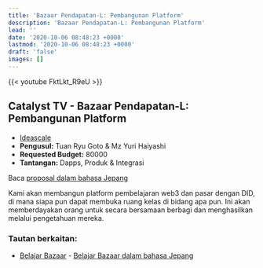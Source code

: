 ```yaml
---
title: 'Bazaar Pendapatan-L: Pembangunan Platform'
description: 'Bazaar Pendapatan-L: Pembangunan Platform'
lead: ''
date: '2020-10-06 08:48:23 +0000'
lastmod: '2020-10-06 08:48:23 +0000'
draft: 'false'
images: []
---
```


{{&lt;  youtube FktLkt_R9eU &gt;}}

## Catalyst TV - Bazaar Pendapatan-L: Pembangunan Platform

- [Ideascale](https://cardano.ideascale.com/c/idea/420827)
- **Pengusul:** Tuan Ryu Goto &amp; Mz Yuri Haiyashi
- **Requested Budget:** 80000
- **Tantangan:** Dapps, Produk &amp; Integrasi

Baca [proposal dalam bahasa Jepang](https://docs.google.com/document/d/12VEdNcTaieAi2Y7Al1wbvVk6l0jFns7o67CkWm5NQgc/edit)

Kami akan membangun platform pembelajaran web3 dan pasar dengan DID, di mana siapa pun dapat membuka ruang kelas di bidang apa pun. Ini akan memberdayakan orang untuk secara bersamaan berbagi dan menghasilkan melalui pengetahuan mereka.

### Tautan berkaitan:

- [Belajar Bazaar](https://www.canva.com/design/DAFETPbLbMU/u_adNipEF7lzjMBRrCjPFQ/view?utm_content=DAFETPbLbMU&utm_campaign=designshare&utm_medium=link&utm_source=publishsharelink) - [Belajar Bazaar dalam bahasa Jepang](https://www.canva.com/design/DAFFCcWs-hE/54g1QUqDm039aW-jSV_9YA/view)
